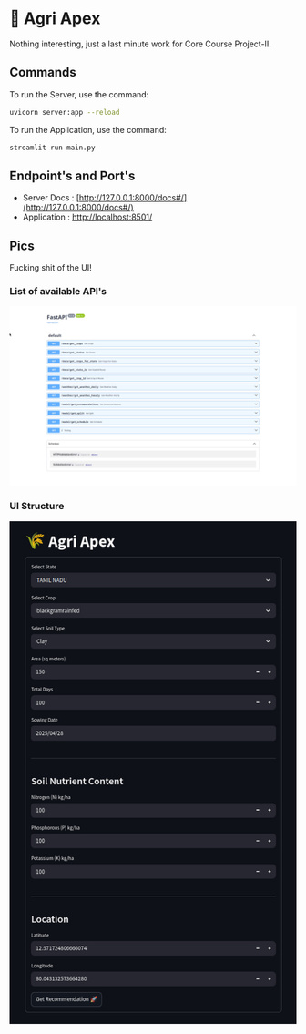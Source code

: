 # 🌾 Agri Apex

Nothing interesting, just a last minute work for Core Course Project-II.


## Commands

To run the Server, use the command:
```bash
uvicorn server:app --reload
```

To run the Application, use the command:
```bash
streamlit run main.py
```


## Endpoint's and Port's

- Server Docs : [http://127.0.0.1:8000/docs#/](http://127.0.0.1:8000/docs#/)
- Application : [http://localhost:8501/](http://localhost:8501/)


## Pics

Fucking shit of the UI!

### List of available API's
![API](./asserts/api.jpg)

### UI Structure
![UI](./asserts/ui.jpg)
